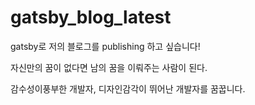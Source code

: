 # gatsby_blog_latest
gatsby로 저의 블로그를 publishing 하고 싶습니다!<br>

자신만의 꿈이 없다면 남의 꿈을 이뤄주는 사람이 된다.

감수성이풍부한 개발자, 디자인감각이 뛰어난 개발자를 꿈꿉니다.
